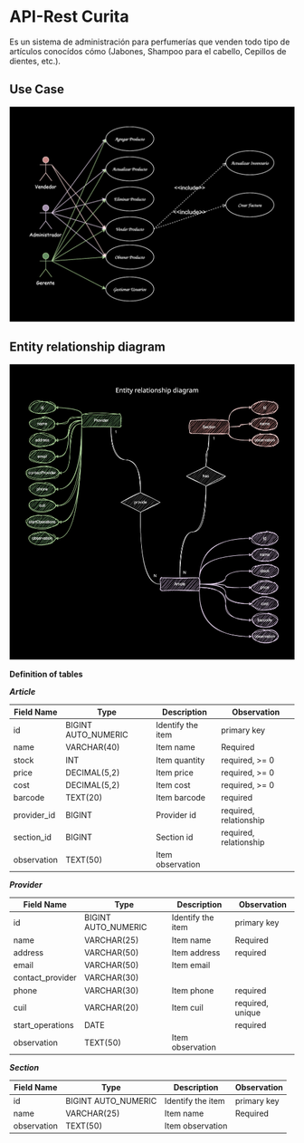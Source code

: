 # API-Rest Curita

Es un sistema de administración para perfumerías que venden todo tipo de artículos conocídos cómo (Jabones, Shampoo para
el cabello, Cepillos de dientes, etc.).

## Use Case

![Entity relationship diagram for Curita API](/docs/usecase/usecase-curita-API.svg)

## Entity relationship diagram

![Entity relationship diagram for Curita API](/docs/diagram-bd/curita-API-DER.svg)

**Definition of tables**

***Article***

| Field Name  | Type                | Description       | Observation            |
|-------------|---------------------|-------------------|------------------------|
| id          | BIGINT AUTO_NUMERIC | Identify the item | primary key            |
| name        | VARCHAR(40)         | Item name         | Required               |
| stock       | INT                 | Item quantity     | required, >= 0         |
| price       | DECIMAL(5,2)        | Item price        | required, >= 0         |
| cost        | DECIMAL(5,2)        | Item cost         | required, >= 0         |
| barcode     | TEXT(20)            | Item barcode      | required               |
| provider_id | BIGINT              | Provider id       | required, relationship |
| section_id  | BIGINT              | Section id        | required, relationship |
| observation | TEXT(50)            | Item observation  |                        |

***Provider***

| Field Name       | Type                | Description       | Observation      |
|------------------|---------------------|-------------------|------------------|
| id               | BIGINT AUTO_NUMERIC | Identify the item | primary key      |
| name             | VARCHAR(25)         | Item name         | Required         |
| address          | VARCHAR(50)         | Item address      | required         |
| email            | VARCHAR(50)         | Item email        |                  |
| contact_provider | VARCHAR(30)         |                   |                  |
| phone            | VARCHAR(30)         | Item phone        | required         |
| cuil             | VARCHAR(20)         | Item cuil         | required, unique |
| start_operations | DATE                |                   | required         |
| observation      | TEXT(50)            | Item observation  |                  |

***Section***

| Field Name  | Type                | Description       | Observation |
|-------------|---------------------|-------------------|-------------|
| id          | BIGINT AUTO_NUMERIC | Identify the item | primary key |
| name        | VARCHAR(25)         | Item name         | Required    |
| observation | TEXT(50)            | Item observation  |             |